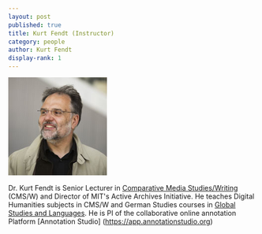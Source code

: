 ```yaml
---
layout: post
published: true
title: Kurt Fendt (Instructor)
category: people
author: Kurt Fendt
display-rank: 1
---
```


![Kurt.jpg](/assets/Kurt.jpg)

Dr. Kurt Fendt is Senior Lecturer in [Comparative Media Studies/Writing](http://cmsw.mit.edu) (CMS/W) and Director of MIT's Active Archives Initiative. He teaches Digital Humanities subjects in CMS/W and German Studies courses in [Global Studies and Languages](http://mitgsl.mit.edu). He is PI of the collaborative online annotation Platform [Annotation Studio] (https://app.annotationstudio.org) 
